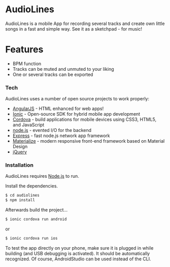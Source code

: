 # AudioLines

AudioLines is a mobile App for recording several tracks and create own little songs in a fast and simple way. See it as a sketchpad - for music!

# Features

  - BPM function
  - Tracks can be muted and unmuted to your liking
  - One or several tracks can be exported

### Tech

AudioLines uses a number of open source projects to work properly:

* [AngularJS] - HTML enhanced for web apps!
* [Ionic] -  Open-source SDK for hybrid mobile app development
* [Cordova] - build applications for mobile devices using CSS3, HTML5, and JavaScript
* [node.js] - evented I/O for the backend
* [Express] - fast node.js network app framework
* [Materialize] - modern responsive front-end framework based on Material Design
* [jQuery]

### Installation

AudioLines requires [Node.js](https://nodejs.org/) to run.

Install the dependencies.

```sh
$ cd audiolines
$ npm install
```

Afterwards build the project...

```sh
$ ionic cordova run android
```

or

```sh
$ ionic cordova run ios
```
To test the app directly on your phone, make sure it is plugged in while building (and USB debugging is activated). It should be automatically recognized. Of course, AndroidStudio can be used instead of the CLI.

[//]: # (These are reference links used in the body of this note and get stripped out when the markdown processor does its job. There is no need to format nicely because it shouldn't be seen.)


   [audiolines]: <https://github.com/Ste90x/AudioLines>
   [git-repo-url]: <https://github.com/Ste90x/AudioLines.git>
   [Materialize]: <https://materializecss.com/>
   [Cordova]: <https://cordova.apache.org/>
   [node.js]: <http://nodejs.org>
   [jQuery]: <http://jquery.com>
   [express]: <http://expressjs.com>
   [AngularJS]: <http://angularjs.org>
   [Ionic]: <https://ionicframework.com/>